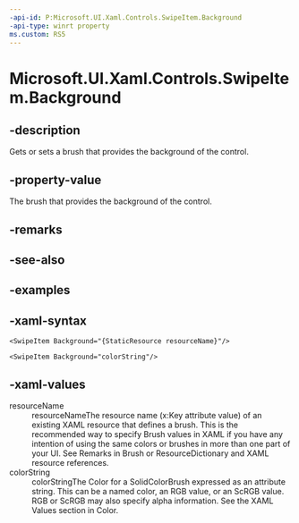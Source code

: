 ```yaml
---
-api-id: P:Microsoft.UI.Xaml.Controls.SwipeItem.Background
-api-type: winrt property
ms.custom: RS5
---
```

<!-- Property syntax.
public Brush Background { get;  set; }
-->

# Microsoft.UI.Xaml.Controls.SwipeItem.Background


## -description

Gets or sets a brush that provides the background of the control.


## -property-value

The brush that provides the background of the control.


## -remarks


## -see-also


## -examples


## -xaml-syntax

```xaml
<SwipeItem Background="{StaticResource resourceName}"/>
```

```xaml
<SwipeItem Background="colorString"/>
```


## -xaml-values

<dl><dt>resourceName</dt><dd>resourceNameThe resource name (x:Key attribute value) of an existing XAML resource that defines a brush. This is the recommended way to specify Brush values in XAML if you have any intention of using the same colors or brushes in more than one part of your UI. See Remarks in Brush or ResourceDictionary and XAML resource references.</dd>
<dt>colorString</dt><dd>colorStringThe Color for a SolidColorBrush expressed as an attribute string. This can be a named color, an RGB value, or an ScRGB value. RGB or ScRGB may also specify alpha information. See the XAML Values section in Color.</dd>
</dl>


